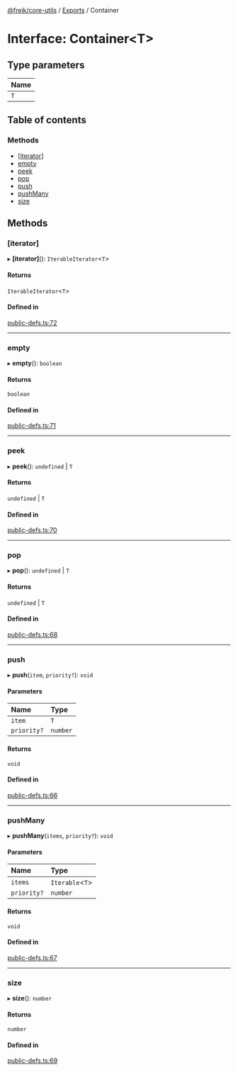 [@freik/core-utils](../README.md) / [Exports](../modules.md) / Container

# Interface: Container<T\>

## Type parameters

| Name |
| :--- |
| `T`  |

## Table of contents

### Methods

- [[iterator]](Container.md#[iterator])
- [empty](Container.md#empty)
- [peek](Container.md#peek)
- [pop](Container.md#pop)
- [push](Container.md#push)
- [pushMany](Container.md#pushmany)
- [size](Container.md#size)

## Methods

### [iterator]

▸ **[iterator]**(): `IterableIterator`<`T`\>

#### Returns

`IterableIterator`<`T`\>

#### Defined in

[public-defs.ts:72](https://github.com/kevinfrei/core-utils/blob/0188bb5/src/public-defs.ts#L72)

---

### empty

▸ **empty**(): `boolean`

#### Returns

`boolean`

#### Defined in

[public-defs.ts:71](https://github.com/kevinfrei/core-utils/blob/0188bb5/src/public-defs.ts#L71)

---

### peek

▸ **peek**(): `undefined` \| `T`

#### Returns

`undefined` \| `T`

#### Defined in

[public-defs.ts:70](https://github.com/kevinfrei/core-utils/blob/0188bb5/src/public-defs.ts#L70)

---

### pop

▸ **pop**(): `undefined` \| `T`

#### Returns

`undefined` \| `T`

#### Defined in

[public-defs.ts:68](https://github.com/kevinfrei/core-utils/blob/0188bb5/src/public-defs.ts#L68)

---

### push

▸ **push**(`item`, `priority?`): `void`

#### Parameters

| Name        | Type     |
| :---------- | :------- |
| `item`      | `T`      |
| `priority?` | `number` |

#### Returns

`void`

#### Defined in

[public-defs.ts:66](https://github.com/kevinfrei/core-utils/blob/0188bb5/src/public-defs.ts#L66)

---

### pushMany

▸ **pushMany**(`items`, `priority?`): `void`

#### Parameters

| Name        | Type             |
| :---------- | :--------------- |
| `items`     | `Iterable`<`T`\> |
| `priority?` | `number`         |

#### Returns

`void`

#### Defined in

[public-defs.ts:67](https://github.com/kevinfrei/core-utils/blob/0188bb5/src/public-defs.ts#L67)

---

### size

▸ **size**(): `number`

#### Returns

`number`

#### Defined in

[public-defs.ts:69](https://github.com/kevinfrei/core-utils/blob/0188bb5/src/public-defs.ts#L69)
